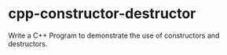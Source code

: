 # cpp-constructor-destructor
Write a C++ Program to demonstrate the use of constructors and destructors.
